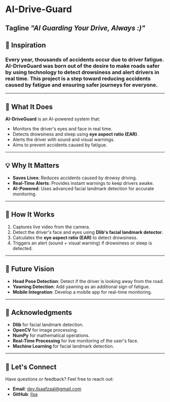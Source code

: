 # AI-Drive-Guard  
**Tagline** *"AI Guarding Your Drive, Always :)"*  
---

## 🌟 Inspiration  
### Every year, thousands of accidents occur due to driver fatigue. **AI-DriveGuard** was born out of the desire to make roads safer by using technology to detect drowsiness and alert drivers in real time. This project is a step toward reducing accidents caused by fatigue and ensuring safer journeys for everyone.
---
## 🚀 What It Does  
**AI-DriveGuard** is an AI-powered system that:  
- Monitors the driver's eyes and face in real time.  
- Detects drowsiness and sleep using **eye aspect ratio (EAR)**.  
- Alerts the driver with sound and visual warnings.  
- Aims to prevent accidents caused by fatigue.  
---
## 💡 Why It Matters  
- **Saves Lives**: Reduces accidents caused by drowsy driving.  
- **Real-Time Alerts**: Provides instant warnings to keep drivers awake.  
- **AI-Powered**: Uses advanced facial landmark detection for accurate monitoring.  
---
## 🎥 How It Works  
1. Captures live video from the camera.  
2. Detect the driver's face and eyes using **Dlib's facial landmark detector**.  
3. Calculates the **eye aspect ratio (EAR)** to detect drowsiness.  
4. Triggers an alert (sound + visual warning) if drowsiness or sleep is detected.  
---
## 📝 Future Vision  
- **Head Pose Detection**: Detect if the driver is looking away from the road.  
- **Yawning Detection**: Add yawning as an additional sign of fatigue.  
- **Mobile Integration**: Develop a mobile app for real-time monitoring.  
---
## 🙏 Acknowledgments  
- **Dlib** for facial landmark detection.  
- **OpenCV** for image processing.  
- **NumPy** for mathematical operations.  
- **Real-Time Processing** for live monitoring of the user's face.
- **Machine Learning** for facial landmark detection.
---

## 📧 Let's Connect  
Have questions or feedback? Feel free to reach out:  
- **Email**: dev.ilsaafzaal@gmail.com
- **GitHub**: [Ilsa](https://github.com/iaiu2142)  
